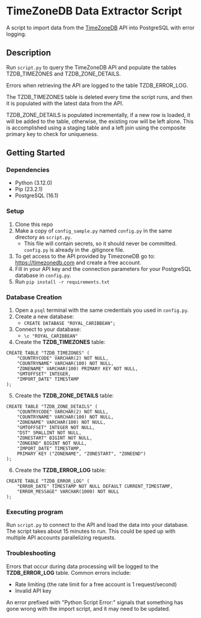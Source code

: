# TimeZoneDB Data Extractor Script

A script to import data from the [TimeZoneDB](https://timezonedb.com/references/get-time-zone) API into PostgreSQL with error logging.

## Description

Run `script.py` to query the TimeZoneDB API and populate the tables TZDB_TIMEZONES and TZDB_ZONE_DETAILS.

Errors when retrieving the API are logged to the table TZDB_ERROR_LOG.

The TZDB_TIMEZONES table is deleted every time the script runs, and then it is populated with the latest data from the API.

TZDB_ZONE_DETAILS is populated incrementally, if a new row is loaded, it will be added to the table, otherwise, the existing row will be left alone. This is accomplished using a staging table and a left join using the composite primary key to check for uniqueness.

## Getting Started

### Dependencies

* Python (3.12.0)
* Pip (23.2.1)
* PostgreSQL (16.1)

### Setup

1. Clone this repo
2. Make a copy of `config_sample.py` named `config.py` in the same directory as `script.py`.
   * This file will contain secrets, so it should never be committed. `config.py` is already in the .gitignore file.
3. To get access to the API provided by TimezoneDB go to: https://timezonedb.com and create a free
account.
4. Fill in your API key and the connection parameters for your PostgreSQL database in `config.py`.
5. Run `pip install -r requirements.txt`

### Database Creation

1. Open a `psql` terminal with the same credentials you used in `config.py`.
2. Create a new database:
   * `CREATE DATABASE "ROYAL_CARIBBEAN";`
3. Connect to your database:
   * `\c "ROYAL_CARIBBEAN"`
4. Create the **TZDB_TIMEZONES** table:
```
CREATE TABLE "TZDB_TIMEZONES" (
    "COUNTRYCODE" VARCHAR(2) NOT NULL,
    "COUNTRYNAME" VARCHAR(100) NOT NULL,
    "ZONENAME" VARCHAR(100) PRIMARY KEY NOT NULL,
    "GMTOFFSET" INTEGER,
    "IMPORT_DATE" TIMESTAMP
);
```
5. Create the **TZDB_ZONE_DETAILS** table:
```
CREATE TABLE "TZDB_ZONE_DETAILS" (
    "COUNTRYCODE" VARCHAR(2) NOT NULL,
    "COUNTRYNAME" VARCHAR(100) NOT NULL,
    "ZONENAME" VARCHAR(100) NOT NULL,
    "GMTOFFSET" INTEGER NOT NULL,
    "DST" SMALLINT NOT NULL,
    "ZONESTART" BIGINT NOT NULL,
    "ZONEEND" BIGINT NOT NULL,
    "IMPORT_DATE" TIMESTAMP,
    PRIMARY KEY ("ZONENAME", "ZONESTART", "ZONEEND")
);
```
6. Create the **TZDB_ERROR_LOG** table:
```
CREATE TABLE "TZDB_ERROR_LOG" (
    "ERROR_DATE" TIMESTAMP NOT NULL DEFAULT CURRENT_TIMESTAMP,
    "ERROR_MESSAGE" VARCHAR(1000) NOT NULL
);
```

### Executing program

Run `script.py` to connect to the API and load the data into your database. The script takes about 15 minutes to run. This could be sped up with multiple API accounts parallelizing requests.

### Troubleshooting

Errors that occur during data processing will be logged to the **TZDB_ERROR_LOG** table. Common errors include:
* Rate limiting (the rate limit for a free account is 1 request/second)
* Invalid API key

An error prefixed with "Python Script Error:" signals that something has gone wrong with the import script, and it may need to be updated.